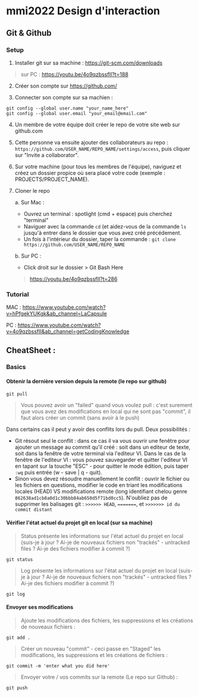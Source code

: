# mmi2022 Design d'interaction

## Git & Github

### Setup 

1. Installer git sur sa machine : https://git-scm.com/downloads
> sur PC : https://youtu.be/4o9qzbssfII?t=188


2. Créer son compte sur https://github.com/

3. Connecter son compte sur sa machien : 

```
git config --global user.name "your_name_here"
git config --global user.email "your_email@email.com"
```

4. Un membre de votre équipe doit créer le repo de votre site web sur github.com

5. Cette personne va ensuite ajouter des collaborateurs au repo :
```https://github.com/USER_NAME/REPO_NAME/settings/access```,
puis cliquer sur "Invite a collaborator".

6. Sur votre machine (pour tous les membres de l'équipe), naviguez et créez un dossier propice où sera placé votre code (exemple : PROJECTS/PROJECT_NAME).

7. Cloner le repo

    a. Sur Mac : 
    - Ouvrez un terminal : spotlight (cmd + espace) puis cherchez "terminal"
    - Naviguer avec la commande ```cd``` (et aidez-vous de la commande ```ls``` jusqu'à entrer dans le dossier que vous avez créé précédement.
    - Un fois à l'intérieur du dossier, taper la commande : ```git clone https://github.com/USER_NAME/REPO_NAME```

    b. Sur PC :
    - Click droit sur le dossier > Git Bash Here
    > https://youtu.be/4o9qzbssfII?t=286

### Tutorial

MAC : https://www.youtube.com/watch?v=hPfgekYUKgk&ab_channel=LaCapsule


PC : 
https://www.youtube.com/watch?v=4o9qzbssfII&ab_channel=getCodingKnowledge


## CheatSheet : 

### Basics

#### Obtenir la dernière version depuis la remote (le repo sur github)

```
git pull
```
> Vous pouvez avoir un "failed" quand vous voulez pull : c'est surement que vous avez des modifications en local qui ne sont pas "commit", il faut alors créer un commit (sans avoir à le push)

Dans certains cas il peut y avoir des conflits lors du pull. Deux possibilités : 
  - Git résout seul le conflit : dans ce cas il va vous ouvrir une fenêtre pour ajouter un message au commit qu'il créé : soit dans un editeur de texte, soit dans la fenêtre de votre terminal via l'editeur VI. 
  Dans le cas de la fenêtre de l'editeur VI : vous pouvez sauvegarder et quitter l'editeur VI en tapant sur la touche "ESC" - pour quitter le mode édition, puis taper ```:wq``` puis entrée (w - save | q - quit).
  - Sinon vous devez résoudre manuellement le conflit : ouvrir le fichier ou les fichiers en questions, modifier le code en triant les modifications locales (HEAD) VS modifications remote (long identifiant chelou genre ```862638ad1cb8a0d1c30bbb84ab650d5f71bd0cc5```).
  N'oubliez pas de supprimer les balisages git : ```>>>>>> HEAD```, ```=======```, et ```>>>>>>> id du commit distant```

#### Vérifier l'état actuel du projet git en local (sur sa machine)

> Status présente les informations sur l'état actuel du projet en local (suis-je à jour ? Ai-je de nouveaux fichiers non "trackés" - untracked files ? Ai-je des fichiers modifier à commit ?)

```
git status
```

> Log présente les informations sur l'état actuel du projet en local (suis-je à jour ? Ai-je de nouveaux fichiers non "trackés" - untracked files ? Ai-je des fichiers modifier à commit ?)

```
git log
```

#### Envoyer ses modifications 

> Ajoute les modifications des fichiers, les suppressions et les créations de nouveaux fichiers :

```
git add .
```

> Créer un nouveau "commit" - ceci passe en "Staged" les modifications, les suppressions et les créations de fichiers :

```
git commit -m 'enter what you did here'
```

> Envoyer votre / vos commits sur la remote (Le repo sur Github) : 

```
git push
```


